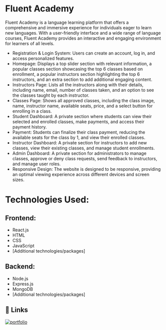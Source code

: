 
# Fluent Academy

Fluent Academy is a language learning platform that offers a comprehensive and immersive experience for individuals eager to learn new languages. With a user-friendly interface and a wide range of language courses, Fluent Academy provides an interactive and engaging environment for learners of all levels.

* Registration & Login System: Users can create an account, log in, and access personalized features.
* Homepage: Displays a top slider section with relevant information, a popular classes section showcasing the top 6 classes based on enrollment, a popular instructors section highlighting the top 6 instructors, and an extra section to add additional engaging content.
* Instructors Page: Lists all the instructors along with their details, including name, email, number of classes taken, and an option to see the classes taught by each instructor.
* Classes Page: Shows all approved classes, including the class image, name, instructor name, available seats, price, and a select button for enrolling in a class.
* Student Dashboard: A private section where students can view their selected and enrolled classes, make payments, and access their payment history.
* Payment: Students can finalize their class payment, reducing the available seats for the class by 1, and view their enrolled classes.
* Instructor Dashboard: A private section for instructors to add new classes, view their existing classes, and manage student enrollments.
* Admin Dashboard: A private section for administrators to manage classes, approve or deny class requests, send feedback to instructors, and manage user roles.
* Responsive Design: The website is designed to be responsive, providing an optimal viewing experience across different devices and screen sizes.

# Technologies Used:
## Frontend:

* React.js
* HTML
* CSS
* JavaScript
* [Additional technologies/packages]

## Backend:

* Node.js
* Express.js
* MongoDB
* [Additional technologies/packages]
## 🔗 Links
[![portfolio](https://img.shields.io/badge/my_portfolio-000?style=for-the-badge&logo=ko-fi&logoColor=white)](https://fluent-academy-3dd7b.web.app/)



